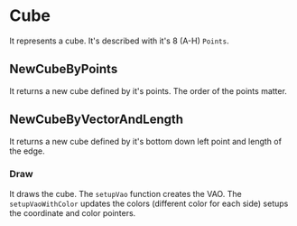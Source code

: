 # Cube

It represents a cube. It's described with it's 8 (A-H) `Points`.

## NewCubeByPoints

It returns a new cube defined by it's points. The order of the points matter.

## NewCubeByVectorAndLength

It returns a new cube defined by it's bottom down left point and length of the edge.

### Draw

It draws the cube. The `setupVao` function creates the VAO. The `setupVaoWithColor` updates the colors (different color for each side) setups the coordinate and color pointers.
